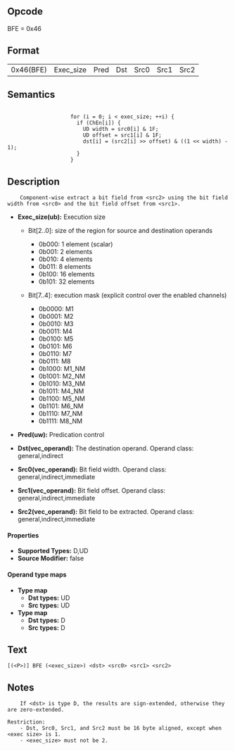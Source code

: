 <!---======================= begin_copyright_notice ============================

Copyright (C) 2020-2022 Intel Corporation

SPDX-License-Identifier: MIT

============================= end_copyright_notice ==========================-->

## Opcode

  BFE = 0x46

## Format

| | | | | | | |
| --- | --- | --- | --- | --- | --- | --- |
| 0x46(BFE) | Exec_size | Pred | Dst | Src0 | Src1 | Src2 |


## Semantics


```

                    for (i = 0; i < exec_size; ++i) {
                      if (ChEn[i]) {
                        UD width = src0[i] & 1F;
                        UD offset = src1[i] & 1F;
                        dst[i] = (src2[i] >> offset) & ((1 << width) - 1);
                      }
                    }
```

## Description





```
    Component-wise extract a bit field from <src2> using the bit field width from <src0> and the bit field offset from <src1>.
```


- **Exec_size(ub):** Execution size

  - Bit[2..0]: size of the region for source and destination operands

    - 0b000:  1 element (scalar)
    - 0b001:  2 elements
    - 0b010:  4 elements
    - 0b011:  8 elements
    - 0b100:  16 elements
    - 0b101:  32 elements
  - Bit[7..4]: execution mask (explicit control over the enabled channels)

    - 0b0000:  M1
    - 0b0001:  M2
    - 0b0010:  M3
    - 0b0011:  M4
    - 0b0100:  M5
    - 0b0101:  M6
    - 0b0110:  M7
    - 0b0111:  M8
    - 0b1000:  M1_NM
    - 0b1001:  M2_NM
    - 0b1010:  M3_NM
    - 0b1011:  M4_NM
    - 0b1100:  M5_NM
    - 0b1101:  M6_NM
    - 0b1110:  M7_NM
    - 0b1111:  M8_NM

- **Pred(uw):** Predication control


- **Dst(vec_operand):** The destination operand. Operand class: general,indirect


- **Src0(vec_operand):** Bit field width. Operand class: general,indirect,immediate


- **Src1(vec_operand):** Bit field offset. Operand class: general,indirect,immediate


- **Src2(vec_operand):** Bit field to be extracted. Operand class: general,indirect,immediate


#### Properties
- **Supported Types:** D,UD
- **Source Modifier:** false


#### Operand type maps
- **Type map**
  -  **Dst types:** UD
  -  **Src types:** UD
- **Type map**
  -  **Dst types:** D
  -  **Src types:** D


## Text
```
[(<P>)] BFE (<exec_size>) <dst> <src0> <src1> <src2>
```

## Notes





```
    If <dst> is type D, the results are sign-extended, otherwise they are zero-extended.

Restriction:
    - Dst, Src0, Src1, and Src2 must be 16 byte aligned, except when <exec size> is 1.
    - <exec_size> must not be 2.
```

